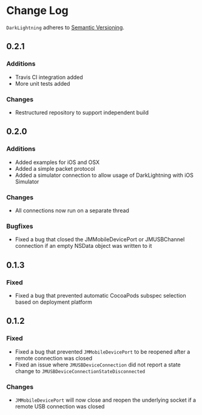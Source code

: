 # Change Log

`DarkLightning` adheres to [Semantic Versioning](http://semver.org/).

## 0.2.1

### Additions

* Travis CI integration added
* More unit tests added

### Changes

* Restructured repository to support independent build

## 0.2.0

### Additions

* Added examples for iOS and OSX
* Added a simple packet protocol
* Added a simulator connection to allow usage of DarkLightning with iOS Simulator

### Changes

* All connections now run on a separate thread

### Bugfixes

* Fixed a bug that closed the JMMobileDevicePort or JMUSBChannel connection if an empty NSData object was written to it

## 0.1.3

### Fixed

* Fixed a bug that prevented automatic CocoaPods subspec selection based on deployment platform

## 0.1.2

### Fixed

* Fixed a bug that prevented `JMMobileDevicePort` to be reopened after a remote connection was closed
* Fixed an issue where `JMUSBDeviceConnection` did not report a state change to `JMUSBDeviceConnectionStateDisconnected`

### Changes

* `JMMobileDevicePort` will now close and reopen the underlying socket if a remote USB connection was closed